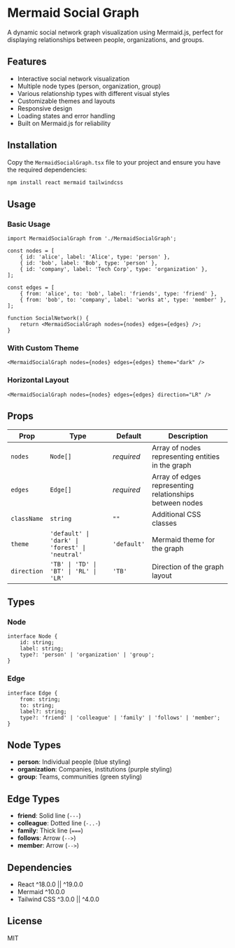 # Mermaid Social Graph

A dynamic social network graph visualization using Mermaid.js, perfect for displaying relationships between people, organizations, and groups.

## Features

-   Interactive social network visualization
-   Multiple node types (person, organization, group)
-   Various relationship types with different visual styles
-   Customizable themes and layouts
-   Responsive design
-   Loading states and error handling
-   Built on Mermaid.js for reliability

## Installation

Copy the `MermaidSocialGraph.tsx` file to your project and ensure you have the required dependencies:

```bash
npm install react mermaid tailwindcss
```

## Usage

### Basic Usage

```tsx
import MermaidSocialGraph from './MermaidSocialGraph';

const nodes = [
    { id: 'alice', label: 'Alice', type: 'person' },
    { id: 'bob', label: 'Bob', type: 'person' },
    { id: 'company', label: 'Tech Corp', type: 'organization' },
];

const edges = [
    { from: 'alice', to: 'bob', label: 'friends', type: 'friend' },
    { from: 'bob', to: 'company', label: 'works at', type: 'member' },
];

function SocialNetwork() {
    return <MermaidSocialGraph nodes={nodes} edges={edges} />;
}
```

### With Custom Theme

```tsx
<MermaidSocialGraph nodes={nodes} edges={edges} theme="dark" />
```

### Horizontal Layout

```tsx
<MermaidSocialGraph nodes={nodes} edges={edges} direction="LR" />
```

## Props

| Prop        | Type                                           | Default     | Description                                             |
| ----------- | ---------------------------------------------- | ----------- | ------------------------------------------------------- |
| `nodes`     | `Node[]`                                       | _required_  | Array of nodes representing entities in the graph       |
| `edges`     | `Edge[]`                                       | _required_  | Array of edges representing relationships between nodes |
| `className` | `string`                                       | `""`        | Additional CSS classes                                  |
| `theme`     | `'default' \| 'dark' \| 'forest' \| 'neutral'` | `'default'` | Mermaid theme for the graph                             |
| `direction` | `'TB' \| 'TD' \| 'BT' \| 'RL' \| 'LR'`         | `'TB'`      | Direction of the graph layout                           |

## Types

### Node

```tsx
interface Node {
    id: string;
    label: string;
    type?: 'person' | 'organization' | 'group';
}
```

### Edge

```tsx
interface Edge {
    from: string;
    to: string;
    label?: string;
    type?: 'friend' | 'colleague' | 'family' | 'follows' | 'member';
}
```

## Node Types

-   **person**: Individual people (blue styling)
-   **organization**: Companies, institutions (purple styling)
-   **group**: Teams, communities (green styling)

## Edge Types

-   **friend**: Solid line (`---`)
-   **colleague**: Dotted line (`-..-`)
-   **family**: Thick line (`===`)
-   **follows**: Arrow (`-->`)
-   **member**: Arrow (`-->`)

## Dependencies

-   React ^18.0.0 || ^19.0.0
-   Mermaid ^10.0.0
-   Tailwind CSS ^3.0.0 || ^4.0.0

## License

MIT
